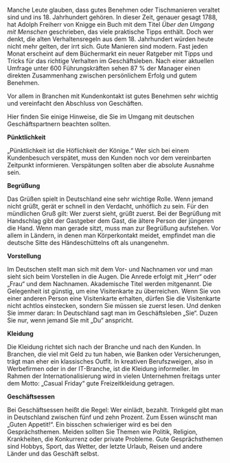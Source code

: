 
Manche Leute glauben, dass gutes Benehmen oder Tischmanieren veraltet sind und ins 18. Jahrhundert gehören. In dieser Zeit, genauer gesagt 1788, hat Adolph Freiherr von Knigge ein Buch mit dem Titel _Über den Umgang mit Menschen_ geschrieben, das viele praktische Tipps enthält. Doch wer denkt, die alten Verhaltensregeln aus dem 18. Jahrhundert würden heute nicht mehr gelten, der irrt sich. Gute Manieren sind modern. Fast jeden Monat erscheint auf dem Büchermarkt ein neuer Ratgeber mit Tipps und Tricks für das richtige Verhalten im Geschäftsleben. Nach einer aktuellen Umfrage unter 600 Führungskräften sehen 87 % der Manager einen direkten Zusammenhang zwischen persönlichem Erfolg und gutem Benehmen.


Vor allem in Branchen mit Kundenkontakt ist gutes Benehmen sehr wichtig und vereinfacht den Abschluss von Geschäften.

Hier finden Sie einige Hinweise, die Sie im Umgang mit deutschen Geschäftspartnern beachten sollten.


**Pünktlichkeit**

„Pünktlichkeit ist die Höflichkeit der Könige.“ Wer sich bei einem Kundenbesuch verspätet, muss den Kunden noch vor dem vereinbarten Zeitpunkt informieren. Verspätungen sollten aber die absolute Ausnahme sein.

**Begrüßung**

Das Grüßen spielt in Deutschland eine sehr wichtige Rolle. Wenn jemand nicht grüßt, gerät er schnell in den Verdacht, unhöflich zu sein. Für den mündlichen Gruß gilt: Wer zuerst sieht, grüßt zuerst. Bei der Begrüßung mit Handschlag gibt der Gastgeber dem Gast, die ältere Person der jüngeren die Hand. Wenn man gerade sitzt, muss man zur Begrüßung aufstehen. Vor allem in Ländern, in denen man Körperkontakt meidet, empfindet man die deutsche Sitte des Händeschüttelns oft als unangenehm.

**Vorstellung**

Im Deutschen stellt man sich mit dem Vor- und Nachnamen vor und man sieht sich beim Vorstellen in die Augen. Die Anrede erfolgt mit „Herr“ oder „Frau“ und dem Nachnamen. Akademische Titel werden mitgenannt. Die Gelegenheit ist günstig, um eine Visitenkarte zu überreichen. Wenn Sie von einer anderen Person eine Visitenkarte erhalten, dürfen Sie die Visitenkarte nicht achtlos einstecken, sondern Sie müssen sie zuerst lesen. Und denken Sie immer daran: In Deutschland sagt man im Geschäftsleben „Sie“. Duzen Sie nur, wenn jemand Sie mit „Du“ anspricht.

**Kleidung**

Die Kleidung richtet sich nach der Branche und nach den Kunden. In Branchen, die viel mit Geld zu tun haben, wie Banken oder Versicherungen, trägt man eher ein klassisches Outfit. In kreativen Berufszweigen, also in Werbefirmen oder in der IT-Branche, ist die Kleidung informeller. Im Rahmen der Internationalisierung wird in vielen Unternehmen freitags unter dem Motto: „Casual Friday“ gute Freizeitkleidung getragen.

**Geschäftsessen**


Bei Geschäftsessen heißt die Regel: Wer einlädt, bezahlt. Trinkgeld gibt man in Deutschland zwischen fünf und zehn Prozent. Zum Essen wünscht man „Guten Appetit!“. Ein bisschen schwieriger wird es bei den Gesprächsthemen. Meiden sollten Sie Themen wie Politik, Religion, Krankheiten, die Konkurrenz oder private Probleme. Gute Gesprächsthemen sind Hobbys, Sport, das Wetter, der letzte Urlaub, Reisen und andere Länder und das Geschäft selbst.

